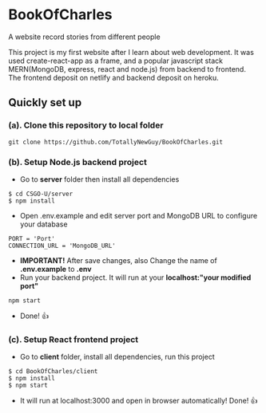 # BookOfCharles
A website record stories from different people

This project is my first website after I learn about web development. It was used create-react-app as a frame, and a popular javascript stack MERN(MongoDB, express, react and node.js) from backend to frontend. The frontend deposit on netlify and backend deposit on heroku.

## Quickly set up
### (a). Clone this repository to local folder
```
git clone https://github.com/TotallyNewGuy/BookOfCharles.git
```

### (b). Setup Node.js backend project
- Go to **server** folder then install all dependencies
```
$ cd CSGO-U/server
$ npm install
```
- Open .env.example and edit server port and MongoDB URL to configure your database
```
PORT = 'Port'
CONNECTION_URL = 'MongoDB_URL'
```
- **IMPORTANT!** After save changes, also Change the name of **.env.example** to **.env**
- Run your backend project. It will run at your **localhost:"your modified port"**
```
npm start
```
- Done! 👍

### (c). Setup React frontend project
- Go to **client** folder, install all dependencies, run this project
```
$ cd BookOfCharles/client
$ npm install
$ npm start
```
- It will run at localhost:3000 and open in browser automatically! Done! 👍
